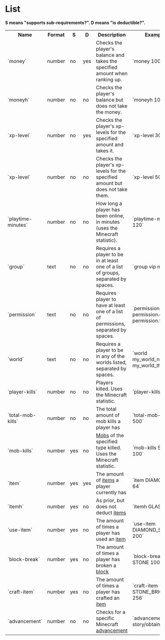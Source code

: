 # List

**S means "supports sub-requirements?". D means "is deductible?".**

<table style="width:100%">
  <tr>
    <th>Name</th>
    <th>Format</th>
    <th>S</th>
    <th>D</th>
    <th>Description</th>
    <th>Example</th>
  </tr>
  <tr>
    <td>`money`</td>
    <td>number</td>
    <td>no</td>
    <td>yes</td>
    <td>Checks the player's balance and takes the specified amount when ranking up.</td>
    <td>`money 1000`</td>
  </tr>
  <tr>
    <td>`moneyh`</td>
    <td>number</td>
    <td>no</td>
    <td>no</td>
    <td>Checks the player's balance but does not take the money.</td>
    <td>`moneyh 10000`</td>
  </tr>
  <tr>
    <td>`xp-level`</td>
    <td>number</td>
    <td>no</td>
    <td>yes</td>
    <td>Checks the player's xp-levels for the specified amount and takes it.</td>
    <td>`xp-level 30`</td>
  </tr>
  <tr>
    <td>`xp-level`</td>
    <td>number</td>
    <td>no</td>
    <td>no</td>
    <td>Checks the player's xp-levels for the specified amount but does not take them.</td>
    <td>`xp-level 50`</td>
  </tr>
  <tr>
    <td>`playtime-minutes`</td>
    <td>number</td>
    <td>no</td>
    <td>no</td>
    <td>How long a player has been online, in minutes (uses the Minecraft statistic).</td>
    <td>`playtime-minutes 120`</td>
  </tr>
  <tr>
    <td>`group`</td>
    <td>text</td>
    <td>no</td>
    <td>no</td>
    <td>Requires a player to be in at least one of a list of groups, separated by spaces.</td>
    <td>`group vip mvp`</td>
  </tr>
  <tr>
    <td>`permission`</td>
    <td>text</td>
    <td>no</td>
    <td>no</td>
    <td>Requires player to have at least one of a list of permissions, separated by spaces.</td>
    <td>`permission permission.one permission.two`</td>
  </tr>
  <tr>
    <td>`world`</td>
    <td>text</td>
    <td>no</td>
    <td>no</td>
    <td>Requires a player to be in any of the worlds listed, separated by spaces.</td>
    <td>`world my_world_nether my_world_the_end`</td>
  </tr>
  <tr>
    <td>`player-kills`</td>
    <td>number</td>
    <td>no</td>
    <td>no</td>
    <td>Players killed. Uses the Minecraft statistic.</td>
    <td>`player-kills 15`</td>
  </tr>
  <tr>
    <td>`total-mob-kills`</td>
    <td>number</td>
    <td>no</td>
    <td>no</td>
    <td>The total amount of mob kills a player has</td>
    <td>`total-mob-kills 500`</td>
  </tr>
  <tr>
    <td>`mob-kills`</td>
    <td>number</td>
    <td>yes</td>
    <td>no</td>
    <td><a href="https://hub.spigotmc.org/javadocs/spigot/org/bukkit/entity/package-summary.html">Mobs</a>
 of the specified type killed. Uses the Minecraft statistic.</td>
    <td>`mob-kills Skeleton 100`</td>
  </tr>
  <tr>
    <td>`item`</td>
    <td>number</td>
    <td>yes</td>
    <td>yes</td>
    <td>The amount of <a href="https://hub.spigotmc.org/javadocs/bukkit/org/bukkit/Material.html">items</a> a player currently has</td>
    <td>`item DIAMOND 64`</td>
  </tr>
  <tr>
    <td>`itemh`</td>
    <td>number</td>
    <td>yes</td>
    <td>no</td>
    <td>As prior, but does not deduct <a href="https://hub.spigotmc.org/javadocs/bukkit/org/bukkit/Material.html">items</a></td>
    <td>`itemh GLASS 64`</td>
  </tr>
  <tr>
    <td>`use-item`</td>
    <td>number</td>
    <td>yes</td>
    <td>no</td>
    <td>The amount of times a player has used an <a href="https://hub.spigotmc.org/javadocs/bukkit/org/bukkit/Material.html">item</a></td>
    <td>`use-item DIAMOND_SWORD 200`</td>
  </tr>
  <tr>
    <td>`block-break`</td>
    <td>number</td>
    <td>yes</td>
    <td>no</td>
    <td>The amount of times a player has broken a <a href="https://hub.spigotmc.org/javadocs/bukkit/org/bukkit/Material.html">block</a></td>
    <td>`block-break STONE 1000`</td>
  </tr>
  <tr>
    <td>`craft-item`</td>
    <td>number</td>
    <td>yes</td>
    <td>no</td>
    <td>The amount of times a player has crafted an <a href="https://hub.spigotmc.org/javadocs/bukkit/org/bukkit/Material.html">item</a></td>
    <td>`craft-item STONE_BRICKS 256`</td>
  </tr>
  <tr>
    <td>`advancement`</td>
    <td>number</td>
    <td>no</td>
    <td>no</td>
    <td>Checks for a specific Minecraft <a href="https://minecraft.fandom.com/wiki/Advancement#List_of_advancements">advancement</a></td>
    <td>`advancement story/obtain_armor`</td>
  </tr>
</table>
